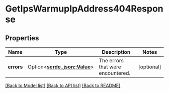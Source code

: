 # GetIpsWarmupIpAddress404Response

## Properties

Name | Type | Description | Notes
------------ | ------------- | ------------- | -------------
**errors** | Option<[**serde_json::Value**](.md)> | The errors that were encountered. | [optional]

[[Back to Model list]](../README.md#documentation-for-models) [[Back to API list]](../README.md#documentation-for-api-endpoints) [[Back to README]](../README.md)


